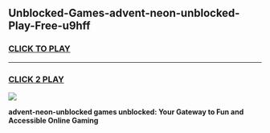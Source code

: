 
## Unblocked-Games-advent-neon-unblocked-Play-Free-u9hff
<h3>
<a href="https://premium76.site?title=advent-neon-unblocked&ref=21A">CLICK TO PLAY</a></h3>
<hr>

<h3>
<a href="https://premium76.site?title=advent-neon-unblocked&ref=21A">CLICK 2 PLAY</a>
  
</h3>

<a href="https://premium76.site?title=advent-neon-unblocked&ref=21A"><img src="https://clearcache.store/games.png"></a>


**advent-neon-unblocked games unblocked: Your Gateway to Fun and Accessible Online Gaming**
